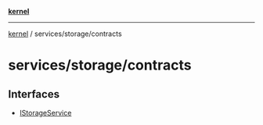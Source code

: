 [**kernel**](../../../README.md)

***

[kernel](../../../modules.md) / services/storage/contracts

# services/storage/contracts

## Interfaces

- [IStorageService](interfaces/IStorageService.md)
